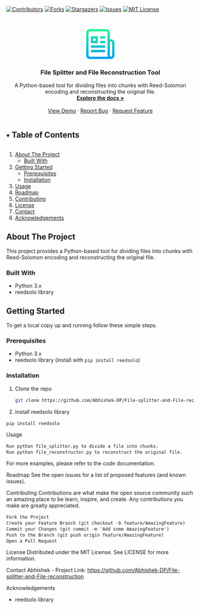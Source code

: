 <!-- PROJECT SHIELDS -->
[![Contributors][contributors-shield]][contributors-url]
[![Forks][forks-shield]][forks-url]
[![Stargazers][stars-shield]][stars-url]
[![Issues][issues-shield]][issues-url]
[![MIT License][license-shield]][license-url]

<!-- PROJECT LOGO -->
<br />
<p align="center">
  <a href="https://github.com/Abhishek-DP/File-splitter-and-File-reconstruction">
    <img src="images/logo.png" alt="Logo" width="80" height="80">
  </a>

  <h3 align="center">File Splitter and File Reconstruction Tool</h3>

  <p align="center">
    A Python-based tool for dividing files into chunks with Reed-Solomon encoding and reconstructing the original file.
    <br />
    <a href="https://github.com/Abhishek-DP/File-splitter-and-File-reconstruction"><strong>Explore the docs »</strong></a>
    <br />
    <br />
    <a href="https://github.com/Abhishek-DP/File-splitter-and-File-reconstruction">View Demo</a>
    ·
    <a href="https://github.com/Abhishek-DP/File-splitter-and-File-reconstruction/issues">Report Bug</a>
    ·
    <a href="https://github.com/Abhishek-DP/File-splitter-and-File-reconstruction/issues">Request Feature</a>
  </p>
</p>

<!-- TABLE OF CONTENTS -->
<details open="open">
  <summary><h2 style="display: inline-block">Table of Contents</h2></summary>
  <ol>
    <li>
      <a href="#about-the-project">About The Project</a>
      <ul>
        <li><a href="#built-with">Built With</a></li>
      </ul>
    </li>
    <li>
      <a href="#getting-started">Getting Started</a>
      <ul>
        <li><a href="#prerequisites">Prerequisites</a></li>
        <li><a href="#installation">Installation</a></li>
      </ul>
    </li>
    <li><a href="#usage">Usage</a></li>
    <li><a href="#roadmap">Roadmap</a></li>
    <li><a href="#contributing">Contributing</a></li>
    <li><a href="#license">License</a></li>
    <li><a href="#contact">Contact</a></li>
    <li><a href="#acknowledgements">Acknowledgements</a></li>
  </ol>
</details>

<!-- ABOUT THE PROJECT -->
## About The Project

This project provides a Python-based tool for dividing files into chunks with Reed-Solomon encoding and reconstructing the original file.

### Built With

* Python 3.x
* reedsolo library

<!-- GETTING STARTED -->
## Getting Started

To get a local copy up and running follow these simple steps.

### Prerequisites

* Python 3.x
* reedsolo library (install with `pip install reedsolo`)

### Installation

1. Clone the repo
   ```sh
   git clone https://github.com/Abhishek-DP/File-splitter-and-File-reconstruction.git
   ```
2. Install reedsolo library
  ```sh
  pip install reedsolo
  ```
<!-- USAGE EXAMPLES -->
Usage

    Run python file_splitter.py to divide a file into chunks.
    Run python file_reconstructor.py to reconstruct the original file.

For more examples, please refer to the code documentation.
<!-- ROADMAP -->
Roadmap
See the open issues for a list of proposed features (and known issues).
<!-- CONTRIBUTING -->
Contributing
Contributions are what make the open source community such an amazing place to be learn, inspire, and create. Any contributions you make are greatly appreciated.

    Fork the Project
    Create your Feature Branch (git checkout -b feature/AmazingFeature)
    Commit your Changes (git commit -m 'Add some AmazingFeature')
    Push to the Branch (git push origin feature/AmazingFeature)
    Open a Pull Request

<!-- LICENSE -->
License
Distributed under the MIT License. See LICENSE for more information.
<!-- CONTACT -->
Contact
Abhishek -
Project Link: https://github.com/Abhishek-DP/File-splitter-and-File-reconstruction
<!-- ACKNOWLEDGEMENTS -->
Acknowledgements
* reedsolo library

<!-- MARKDOWN LINKS & IMAGES -->
[contributors-shield]: https://img.shields.io/github/contributors/Abhishek-DP/File-splitter-and-File-reconstruction.svg?style=for-the-badge
[contributors-url]: https://github.com/Abhishek-DP/File-splitter-and-File-reconstruction/graphs/contributors
[forks-shield]: https://img.shields.io/github/forks/Abhishek-DP/File-splitter-and-File-reconstruction.svg?style=for-the-badge
[forks-url]: https://github.com/Abhishek-DP/File-splitter-and-File-reconstruction/network/members
[stars-shield]: https://img.shields.io/github/stars/Abhishek-DP/File-splitter-and-File-reconstruction.svg?style=for-the-badge
[stars-url]: https://github.com/Abhishek-DP/File-splitter-and-File-reconstruction/stargazers
[issues-shield]: https://img.shields.io/github/issues/Abhishek-DP/File-splitter-and-File-reconstruction.svg?style=for-the-badge
[issues-url]: https://github.com/Abhishek-DP/File-splitter-and-File-reconstruction/issues
[license-shield]: https://img.shields.io/github/license/Abhishek-DP/File-splitter-and-File-reconstruction.svg?style=for-the-badge
[license-url]: https://github.com/Abhishek-DP/File-splitter-and-File-reconstruction/blob/master/LICENSE.txt
